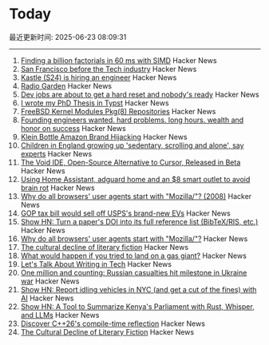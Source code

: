 # Today

最近更新时间: 2025-06-23 08:09:31

--- 
1. [Finding a billion factorials in 60 ms with SIMD](https://codeforces.com/blog/entry/143279) Hacker News
2. [San Francisco before the Tech industry](https://www.laphamsquarterly.org/content/episode-3-francine-prose) Hacker News
3. [Kastle (S24) is hiring an engineer](https://www.ycombinator.com/companies/kastle/jobs/ItDVKB7-founding-engineer-at-kastle-s24) Hacker News
4. [Radio Garden](https://radio.garden/?2025) Hacker News
5. [Dev jobs are about to get a hard reset and nobody's ready](https://old.reddit.com/r/ClaudeAI/comments/1lhgdbd/dev_jobs_are_about_to_get_a_hard_reset_and/) Hacker News
6. [I wrote my PhD Thesis in Typst](https://fransskarman.com/phd_thesis_in_typst.html) Hacker News
7. [FreeBSD Kernel Modules Pkg(8) Repositories](https://vermaden.wordpress.com/2025/06/22/freebsd-kernel-modules-pkg8-repositories/) Hacker News
8. [Founding engineers wanted. hard problems. long hours. wealth and honor on success](https://www.ycombinator.com/companies/kastle/jobs/ItDVKB7-founding-engineer-at-kastle-s24) Hacker News
9. [Klein Bottle Amazon Brand Hijacking](https://www.kleinbottle.com/Amazon_Brand_Hijacking.html) Hacker News
10. [Children in England growing up 'sedentary, scrolling and alone', say experts](https://www.theguardian.com/society/2025/jun/11/children-sedentary-scrolling-alone-lack-of-play-england) Hacker News
11. [The Void IDE, Open-Source Alternative to Cursor, Released in Beta](https://www.infoq.com/news/2025/06/void-ide-beta-release/) Hacker News
12. [Using Home Assistant, adguard home and an $8 smart outlet to avoid brain rot](https://www.romanklasen.com/blog/beating-brainrot-by-button/) Hacker News
13. [Why do all browsers' user agents start with "Mozilla/"? (2008)](https://stackoverflow.com/questions/1114254/why-do-all-browsers-user-agents-start-with-mozilla) Hacker News
14. [GOP tax bill would sell off USPS's brand-new EVs](https://www.washingtonpost.com/business/2025/06/21/trump-usps-trucks-taxes/) Hacker News
15. [Show HN: Turn a paper's DOI into its full reference list (BibTeX/RIS, etc.)](https://references.mireklzicar.com) Hacker News
16. [Why do all browsers' user agents start with "Mozilla/"?](https://stackoverflow.com/questions/1114254/why-do-all-browsers-user-agents-start-with-mozilla) Hacker News
17. [The cultural decline of literary fiction](https://oyyy.substack.com/p/the-cultural-decline-of-literary) Hacker News
18. [What would happen if you tried to land on a gas giant?](https://www.popsci.com/science/can-we-land-on-jupiter-saturn/) Hacker News
19. [Let's Talk About Writing in Tech](https://www.gmoniava.com/blog/lets-talk-about-writing-in-tech) Hacker News
20. [One million and counting: Russian casualties hit milestone in Ukraine war](https://www.theguardian.com/world/ng-interactive/2025/jun/22/one-million-and-counting-russian-casualties-hit-milestone-in-ukraine-war) Hacker News
21. [Show HN: Report idling vehicles in NYC (and get a cut of the fines) with AI](https://apps.apple.com/us/app/idle-reporter-for-nyc-dep/id6747315971) Hacker News
22. [Show HN: A Tool to Summarize Kenya's Parliament with Rust, Whisper, and LLMs](https://github.com/c12i/bunge-bits) Hacker News
23. [Discover C++26's compile-time reflection](https://lemire.me/blog/2025/06/22/c26-will-include-compile-time-reflection-why-should-you-care/) Hacker News
24. [The Cultural Decline of Literary Fiction](https://oyyy.substack.com/p/the-cultural-decline-of-literary) Hacker News

